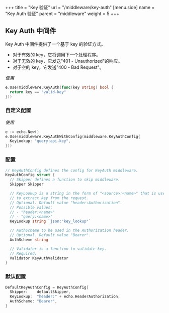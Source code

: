 +++
title = "Key 验证"
url = "/middleware/key-auth"
[menu.side]
  name = "Key Auth 验证"
  parent = "middleware"
  weight = 5
+++

## Key Auth 中间件

Key Auth 中间件提供了一个基于 key 的验证方式。

- 对于有效的 key，它将调用下一个处理程序。
- 对于无效的 key，它发送"401 - Unauthorized"的响应。
- 对于空的 key，它发送"400 - Bad Request"。

*使用*

```go
e.Use(middleware.KeyAuth(func(key string) bool {
  return key == "valid-key"
}))
```

### 自定义配置

*使用*

```go
e := echo.New()
e.Use(middleware.KeyAuthWithConfig(middleware.KeyAuthConfig{
  KeyLookup: "query:api-key",
}))
```

### 配置

```go
// KeyAuthConfig defines the config for KeyAuth middleware.
KeyAuthConfig struct {
  // Skipper defines a function to skip middleware.
  Skipper Skipper

  // KeyLookup is a string in the form of "<source>:<name>" that is used
  // to extract key from the request.
  // Optional. Default value "header:Authorization".
  // Possible values:
  // - "header:<name>"
  // - "query:<name>"
  KeyLookup string `json:"key_lookup"`

  // AuthScheme to be used in the Authorization header.
  // Optional. Default value "Bearer".
  AuthScheme string

  // Validator is a function to validate key.
  // Required.
  Validator KeyAuthValidator
}
```

### 默认配置

```go
DefaultKeyAuthConfig = KeyAuthConfig{
  Skipper:    defaultSkipper,
  KeyLookup:  "header:" + echo.HeaderAuthorization,
  AuthScheme: "Bearer",
}
```

